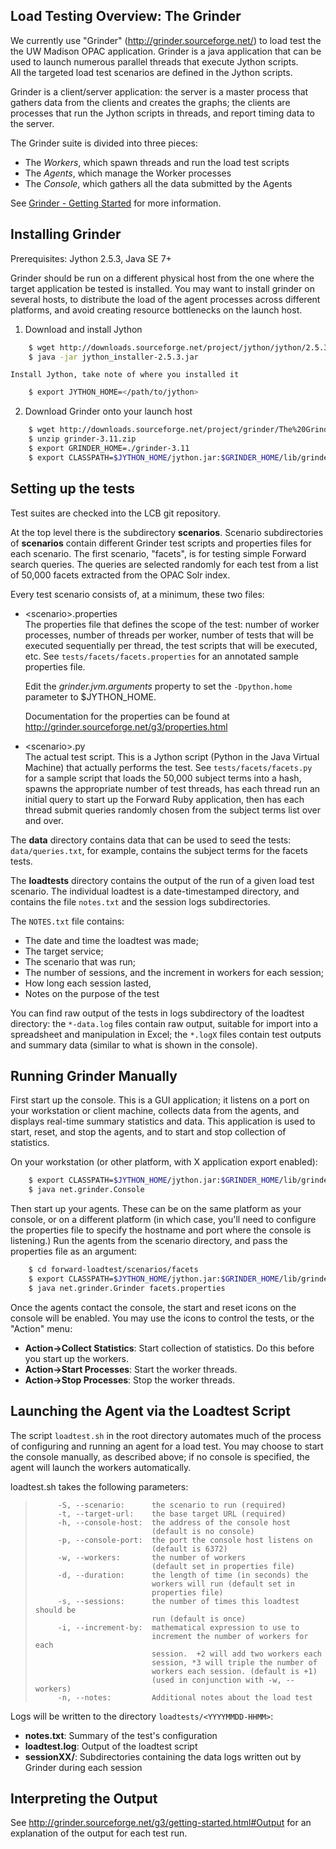 Load Testing Overview:  The Grinder
-----------------------------------

We currently use "Grinder" (http://grinder.sourceforge.net/) to load test 
the the UW Madison OPAC application.  Grinder is a java application that 
can be used to launch numerous parallel threads that execute Jython scripts.  
All the targeted load test scenarios are defined in the Jython scripts.

Grinder is a client/server application:  the server is a master process 
that gathers data from the clients and creates the graphs;  the clients 
are processes that run the Jython scripts in threads, and report timing 
data to the server.

The Grinder suite is divided into three pieces:

 * The *Workers*, which spawn threads and run the load test scripts
 * The *Agents*, which manage the Worker processes
 * The *Console*, which gathers all the data submitted by the Agents

See [Grinder - Getting Started](http://grinder.sourceforge.net/g3/getting-started.html)
for more information.

Installing Grinder
------------------

Prerequisites:  Jython 2.5.3, Java SE 7+

Grinder should be run on a different physical host from the one where 
the target application be tested is installed.  You may want to install 
grinder on several hosts, to distribute the load of the agent processes 
across different platforms, and avoid creating resource bottlenecks on the 
launch host.

1. Download and install Jython
```bash
    $ wget http://downloads.sourceforge.net/project/jython/jython/2.5.3/jython_installer-2.5.3.jar?use_mirror=iweb
    $ java -jar jython_installer-2.5.3.jar
```
    Install Jython, take note of where you installed it
```bash
    $ export JYTHON_HOME=</path/to/jython>
```

2. Download Grinder onto your launch host
```bash
    $ wget http://downloads.sourceforge.net/project/grinder/The%20Grinder%203/3.11/grinder-3.11.zip?use_mirror=cdnetworks-us-1
    $ unzip grinder-3.11.zip
    $ export GRINDER_HOME=./grinder-3.11
    $ export CLASSPATH=$JYTHON_HOME/jython.jar:$GRINDER_HOME/lib/grinder.jar
```

Setting up the tests
--------------------

Test suites are checked into the LCB git repository.

At the top level there is the subdirectory **scenarios**.  Scenario 
subdirectories of **scenarios** contain different Grinder test 
scripts and properties files for each scenario.  The first scenario, 
"facets", is for testing simple Forward search queries.  The queries are 
selected randomly for each test from a list of 50,000 facets extracted 
from the OPAC Solr index.

Every test scenario consists of, at a minimum, these two files:

* &lt;scenario&gt;.properties  
  The properties file that defines the scope of the test:  number of worker 
  processes, number of threads per worker, number of tests that will be 
  executed sequentially per thread, the test scripts that will be executed, 
  etc.  See `tests/facets/facets.properties` for an annotated sample properties 
  file.

  Edit the *grinder.jvm.arguments* property to set the `-Dpython.home` parameter 
  to $JYTHON_HOME.

  Documentation for the properties can be found at <http://grinder.sourceforge.net/g3/properties.html>

* &lt;scenario&gt;.py  
  The actual test script.  This is a Jython script (Python in the Java Virtual 
  Machine) that actually performs the test.  See `tests/facets/facets.py` for
  a sample script that loads the 50,000 subject terms into a hash, spawns the 
  appropriate number of test threads, has each thread run an initial query to 
  start up the Forward Ruby application, then has each thread submit queries 
  randomly chosen from the subject terms list over and over.  

The **data** directory contains data that can be used to seed the tests:
`data/queries.txt`, for example, contains the subject terms for the facets
tests.

The **loadtests** directory contains the output of the run of a given load test
scenario.  The individual loadtest is a date-timestamped directory, and 
contains the file `notes.txt` and the session logs subdirectories.

The `NOTES.txt` file contains:

 * The date and time the loadtest was made;
 * The target service;
 * The scenario that was run;
 * The number of sessions, and the increment in workers for each session;
 * How long each session lasted,
 * Notes on the purpose of the test

You can find raw output of the tests in logs subdirectory of the loadtest
directory:  the `*-data.log` files contain raw output, suitable for import
into a spreadsheet and manipulation in Excel;  the `*.logX` files
contain test outputs and summary data (similar to what is shown in the 
console).

Running Grinder Manually
------------------------

First start up the console.  This is a GUI application;  it listens on a
port on your workstation or client machine, collects data from the agents, and
displays real-time summary statistics and data.  This application is used to
start, reset, and stop the agents, and to start and stop collection of
statistics.

On your workstation (or other platform, with X application export enabled):

```bash
    $ export CLASSPATH=$JYTHON_HOME/jython.jar:$GRINDER_HOME/lib/grinder.jar
    $ java net.grinder.Console
```

Then start up your agents.  These can be on the same platform as your console,
or on a different platform (in which case, you'll need to configure the
properties file to specify the hostname and port where the console is
listening.)  Run the agents from the scenario directory, and pass the
properties file as an argument:

```bash
    $ cd forward-loadtest/scenarios/facets
    $ export CLASSPATH=$JYTHON_HOME/jython.jar:$GRINDER_HOME/lib/grinder.jar
    $ java net.grinder.Grinder facets.properties
```
    
Once the agents contact the console, the start and reset icons on the console
will be enabled.  You may use the icons to control the tests, or the "Action"
menu:

* **Action->Collect Statistics**:  Start collection of statistics.
  Do this before you start up the workers.
* **Action->Start Processes**:     Start the worker threads.
* **Action->Stop Processes**:      Stop the worker threads.

Launching the Agent via the Loadtest Script
-------------------------------------------

The script `loadtest.sh` in the root directory automates much of the process 
of configuring and running an agent for a load test.  You may choose to start
the console manually, as described above;  if no console is specified, the
agent will launch the workers automatically.

loadtest.sh takes the following parameters:

>          -S, --scenario:      the scenario to run (required)
>          -t, --target-url:    the base target URL (required)
>          -h, --console-host:  the address of the console host
>                               (default is no console)
>          -p, --console-port:  the port the console host listens on
>                               (default is 6372)
>          -w, --workers:       the number of workers
>                               (default set in properties file)
>          -d, --duration:      the length of time (in seconds) the
>                               workers will run (default set in
>                               properties file)
>          -s, --sessions:      the number of times this loadtest should be
>                               run (default is once)
>          -i, --increment-by:  mathematical expression to use to
>                               increment the number of workers for each
>                               session.  +2 will add two workers each
>                               session, *3 will triple the number of
>                               workers each session. (default is +1)
>                               (used in conjunction with -w, --workers)
>          -n, --notes:         Additional notes about the load test

Logs will be written to the directory `loadtests/<YYYYMMDD-HHMM>`:

* **notes.txt**: Summary of the test's configuration
* **loadtest.log**:  Output of the loadtest script
* **sessionXX/**:  Subdirectories containing the data logs written out by 
  Grinder during each session

Interpreting the Output
-----------------------

See <http://grinder.sourceforge.net/g3/getting-started.html#Output> for
an explanation of the output for each test run.
